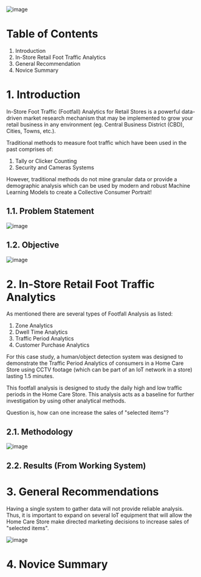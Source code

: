 ![image](https://user-images.githubusercontent.com/87763082/126652641-53e34715-e0a1-4fdc-b0a1-9f3ceb9b12cf.png)

# Table of Contents 
1. Introduction 
2. In-Store Retail Foot Traffic Analytics
3. General Recommendation
4. Novice Summary 

# 1. Introduction

In-Store Foot Traffic (Footfall) Analytics for Retail Stores is a powerful data-driven market research mechanism that may be implemented to grow your retail business in any environment (eg. Central Business District (CBD), Cities, Towns, etc.).

Traditional methods to measure foot traffic which have been used in the past comprises of:
1. Tally or Clicker Counting
2. Security and Cameras Systems

However, traditional methods do not mine granular data or provide a demographic analysis which can be used by modern and robust Machine Learning Models to create a Collective Consumer Portrait!

## 1.1. Problem Statement 

![image](https://user-images.githubusercontent.com/87763082/126785843-c5e4f5bd-61c8-4c9c-a159-35b8402a978e.png)

## 1.2. Objective 

![image](https://user-images.githubusercontent.com/87763082/126788614-a63cb404-6976-4f8d-901a-0bf895addfb0.png)

# 2. In-Store Retail Foot Traffic Analytics 
As mentioned there are several types of Footfall Analysis as listed: 

1. Zone Analytics 
2. Dwell Time Analytics 
3. Traffic Period Analytics 
4. Customer Purchase Analytics 

For this case study, a human/object detection system was designed to demonstrate the Traffic Period Analytics of consumers in a Home Care Store using CCTV footage (which can be part of an IoT network in a store) lasting 1.5 minutes. 

This footfall analysis is designed to study the daily high and low traffic periods in the Home Care Store. This analysis acts as a baseline for further investigation by using other analytical methods. 

Question is, how can one increase the sales of "selected items"?

## 2.1. Methodology

![image](https://user-images.githubusercontent.com/87763082/126786689-f709cdf9-b2a2-4ecf-9040-21f50e0fce92.png)

## 2.2. Results (From Working System)

# 3. General Recommendations

Having a single system to gather data will not provide reliable analysis. Thus, it is important to expand on several IoT equipment that will allow the Home Care Store make directed marketing decisions to increase sales of "selected items". 

![image](https://user-images.githubusercontent.com/87763082/126791196-cd76b1f7-978d-4086-9293-368633a0a1ba.png)

# 4. Novice Summary 

